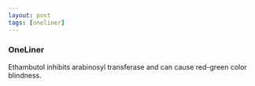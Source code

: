 ```yaml
---
layout: post
tags: [oneliner]
---
```



### OneLiner

Ethambutol inhibits arabinosyl transferase and can cause red-green color blindness.

